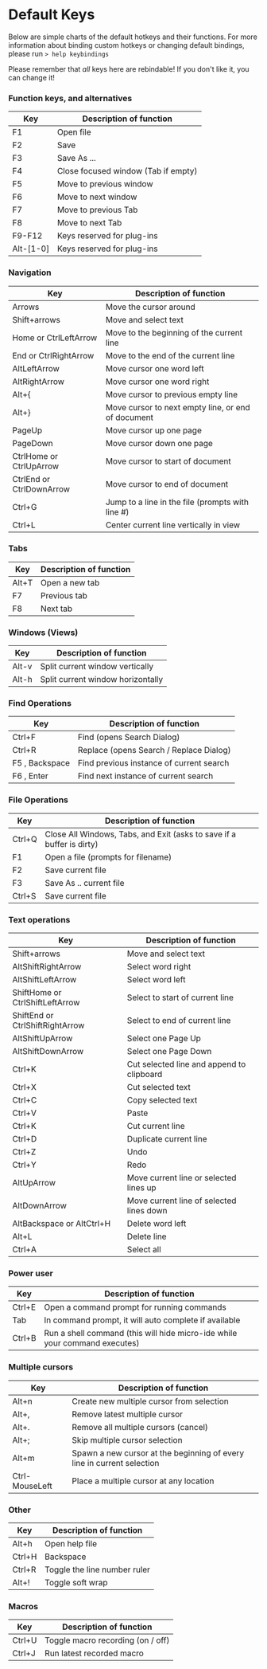 # Default Keys

Below are simple charts of the default hotkeys and their functions. For more
information about binding custom hotkeys or changing default bindings, please
run `> help keybindings`

Please remember that *all* keys here are rebindable! If you don't like it, you
can change it!

### Function keys, and alternatives

| Key        | Description of function                  |
|------------|------------------------------------------|
| F1         | Open file                                |
| F2         | Save                                     |
| F3         | Save As ...                              |
| F4         | Close focused window (Tab if empty)      |
| F5         | Move to previous window                  |
| F6         | Move to next window                      |
| F7         | Move to previous Tab                     |
| F8         | Move to next Tab                         |
| F9-F12     | Keys reserved for plug-ins               |
| Alt-[1-0]  | Keys reserved for plug-ins               |

### Navigation

| Key                       | Description of function                              |
|---------------------------|------------------------------------------------------|
| Arrows                    | Move the cursor around                               |
| Shift+arrows              | Move and select text                                 |
| Home or CtrlLeftArrow     | Move to the beginning of the current line            |
| End or CtrlRightArrow     | Move to the end of the current line                  |
| AltLeftArrow              | Move cursor one word left                            |
| AltRightArrow             | Move cursor one word right                           |
| Alt+{                     | Move cursor to previous empty line                   |
| Alt+}                     | Move cursor to next empty line, or end of document   |
| PageUp                    | Move cursor up one page                              |
| PageDown                  | Move cursor down one page                            |
| CtrlHome or CtrlUpArrow   | Move cursor to start of document                     |
| CtrlEnd or CtrlDownArrow  | Move cursor to end of document                       |
| Ctrl+G                    | Jump to a line in the file (prompts with line #)     |
| Ctrl+L                    | Center current line vertically in view               |

### Tabs

| Key    | Description of function   |
|------- |---------------------------|
| Alt+T  | Open a new tab            |
| F7     | Previous tab              |
| F8     | Next tab                  |

### Windows (Views)

| Key     | Description of function           |
|-------- |-----------------------------------|
| Alt-v   | Split current window vertically   |
| Alt-h   | Split current window horizontally |

### Find Operations

| Key              | Description of function                   |
|------------------|-------------------------------------------|
| Ctrl+F           | Find (opens Search Dialog)                |
| Ctrl+R           | Replace (opens Search / Replace Dialog)   |
| F5 , Backspace   | Find previous instance of current search  |
| F6 , Enter       | Find next instance of current search      |

### File Operations

| Key    | Description of function                                               |
|--------|-----------------------------------------------------------------------|
| Ctrl+Q | Close All Windows, Tabs, and Exit (asks to save if a buffer is dirty) |
| F1     | Open a file (prompts for filename)                                    |
| F2     | Save current file                                                     |
| F3     | Save As .. current file                                               |
| Ctrl+S | Save current file                                                     |

### Text operations

| Key                               | Description of function                   |
|-----------------------------------|-------------------------------------------|
| Shift+arrows                      | Move and select text                      |
| AltShiftRightArrow                | Select word right                         |
| AltShiftLeftArrow                 | Select word left                          |
| ShiftHome or CtrlShiftLeftArrow   | Select to start of current line           |
| ShiftEnd or CtrlShiftRightArrow   | Select to end of current line             |
| AltShiftUpArrow                   | Select one Page Up                        |
| AltShiftDownArrow                 | Select one Page Down                      |
| Ctrl+K                            | Cut selected line and append to clipboard |
| Ctrl+X                            | Cut selected text                         |
| Ctrl+C                            | Copy selected text                        |
| Ctrl+V                            | Paste                                     |
| Ctrl+K                            | Cut current line                          |
| Ctrl+D                            | Duplicate current line                    |
| Ctrl+Z                            | Undo                                      |
| Ctrl+Y                            | Redo                                      |
| AltUpArrow                        | Move current line or selected lines up    |
| AltDownArrow                      | Move current line of selected lines down  |
| AltBackspace or AltCtrl+H         | Delete word left                          |
| Alt+L                             | Delete line                               |
| Ctrl+A                            | Select all                                |

### Power user

| Key    | Description of function                                                   |
|--------|---------------------------------------------------------------------------|
| Ctrl+E | Open a command prompt for running commands                                |
| Tab    | In command prompt, it will auto complete if available                     |
| Ctrl+B | Run a shell command (this will hide micro-ide while your command executes)|

### Multiple cursors

| Key            | Description of function                                               |
|----------------|---------------------------------------------------------------------- |
| Alt+n          | Create new multiple cursor from selection                             |
| Alt+,          | Remove latest multiple cursor                                         |
| Alt+.          | Remove all multiple cursors (cancel)                                  |
| Alt+;          | Skip multiple cursor selection                                        |
| Alt+m          | Spawn a new cursor at the beginning of every line in current selection|
| Ctrl-MouseLeft | Place a multiple cursor at any location                               |

### Other

| Key    | Description of function                    |
|--------|--------------------------------------------|
| Alt+h  | Open help file                             |
| Ctrl+H | Backspace                                  |
| Ctrl+R | Toggle the line number ruler               |
| Alt+!  | Toggle soft wrap                           |

### Macros

| Key    | Description of function                                              |
|--------|----------------------------------------------------------------------|
| Ctrl+U | Toggle macro recording  (on / off)                                   |
| Ctrl+J | Run latest recorded macro                                            |
